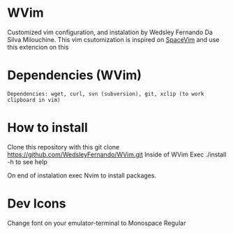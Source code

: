 # WVim

Customized vim configuration, and instalation by Wedsley Fernando Da Silva Milouchine. 
This vim csutomization is inspired on [SpaceVim]( https://spacevim.org ) and use this extencion on this

# Dependencies (WVim) 

    Dependencies: wget, curl, svn (subversion), git, xclip (to work clipboard in vim)

# How to install 

Clone this repository with this
    git clone https://github.com/WedsleyFernando/WVim.git
Inside of WVim
    Exec ./install -h to see help

On end of instalation exec Nvim to install packages.

# Dev Icons

Change font on your emulator-terminal to Monospace Regular
